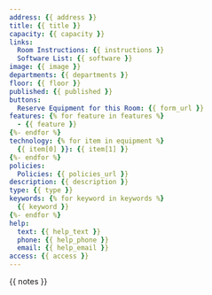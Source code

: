 ```yaml
---
address: {{ address }}
title: {{ title }}
capacity: {{ capacity }}
links:
  Room Instructions: {{ instructions }}
  Software List: {{ software }}
image: {{ image }}
departments: {{ departments }}
floor: {{ floor }}
published: {{ published }}
buttons:
  Reserve Equipment for this Room: {{ form_url }}
features: {% for feature in features %}
  - {{ feature }}
{%- endfor %}
technology: {% for item in equipment %}
  {{ item[0] }}: {{ item[1] }}
{%- endfor %}
policies:
  Policies: {{ policies_url }}
description: {{ description }}
type: {{ type }}
keywords: {% for keyword in keywords %}
  {{ keyword }}
{%- endfor %}
help:
  text: {{ help_text }}
  phone: {{ help_phone }}
  email: {{ help_email }}
access: {{ access }}
---
```


{{ notes }}

